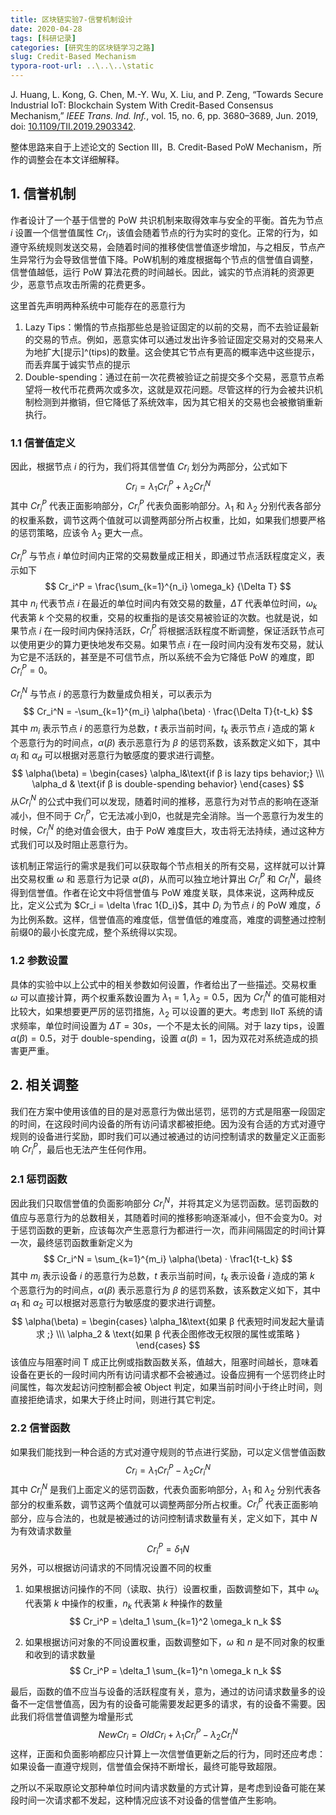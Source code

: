 ```yaml
---
title: 区块链实验7-信誉机制设计
date: 2020-04-28
tags: [科研记录]
categories: [研究生的区块链学习之路]
slug: Credit-Based Mechanism
typora-root-url: ..\..\..\static
---
```


J. Huang, L. Kong, G. Chen, M.-Y. Wu, X. Liu, and P. Zeng, “Towards Secure Industrial IoT: Blockchain System With Credit-Based Consensus Mechanism,” *IEEE Trans. Ind. Inf.*, vol. 15, no. 6, pp. 3680–3689, Jun. 2019, doi: [10.1109/TII.2019.2903342](https://doi.org/10.1109/TII.2019.2903342).

整体思路来自于上述论文的 Section III，B. Credit-Based PoW Mechanism，所作的调整会在本文详细解释。

## 1. 信誉机制

作者设计了一个基于信誉的 PoW 共识机制来取得效率与安全的平衡。首先为节点 $i$ 设置一个信誉值属性 $Cr_i$，该值会随着节点的行为实时的变化。正常的行为，如遵守系统规则发送交易，会随着时间的推移使信誉值逐步增加，与之相反，节点产生异常行为会导致信誉值下降。PoW机制的难度根据每个节点的信誉值自调整，信誉值越低，运行 PoW 算法花费的时间越长。因此，诚实的节点消耗的资源更少，恶意节点攻击所需的花费更多。

这里首先声明两种系统中可能存在的恶意行为

1. Lazy Tips：懒惰的节点指那些总是验证固定的以前的交易，而不去验证最新的交易的节点。例如，恶意实体可以通过发出许多验证固定交易对的交易来人为地扩大[提示]^(tips)的数量。这会使其它节点有更高的概率选中这些提示，而丢弃属于诚实节点的提示
2. Double-spending：通过在前一次花费被验证之前提交多个交易，恶意节点希望将一枚代币花费两次或多次，这就是双花问题。尽管这样的行为会被共识机制检测到并撤销，但它降低了系统效率，因为其它相关的交易也会被撤销重新执行。

### 1.1 信誉值定义

因此，根据节点 $i$ 的行为，我们将其信誉值 $Cr_i$ 划分为两部分，公式如下
$$
Cr_i = \lambda_1 Cr_i^P + \lambda_2 Cr_i^N
$$
其中 $Cr_i^P$ 代表正面影响部分，$Cr_i^P$ 代表负面影响部分。$\lambda_1$ 和 $\lambda_2$ 分别代表各部分的权重系数，调节这两个值就可以调整两部分所占权重，比如，如果我们想要严格的惩罚策略，应该令 $\lambda_2$ 更大一点。

$Cr_i^P$ 与节点 $i$ 单位时间内正常的交易数量成正相关，即通过节点活跃程度定义，表示如下
$$
Cr_i^P = \frac{\sum_{k=1}^{n_i} \omega_k} {\Delta T}
$$
其中 $n_i$ 代表节点 $i$ 在最近的单位时间内有效交易的数量，$\Delta T$ 代表单位时间，$\omega_k$ 代表第 $k$ 个交易的权重，交易的权重指的是该交易被验证的次数。也就是说，如果节点 $i$ 在一段时间内保持活跃，$Cr_i^P$ 将根据活跃程度不断调整，保证活跃节点可以使用更少的算力更快地发布交易。如果节点 $i$ 在一段时间内没有发布交易，就认为它是不活跃的，甚至是不可信节点，所以系统不会为它降低 PoW 的难度，即 $Cr_i^P = 0$。

$Cr_i^N$ 与节点 $i$ 的恶意行为数量成负相关，可以表示为
$$
Cr_i^N = -\sum_{k=1}^{m_i} \alpha(\beta) · \frac{\Delta T}{t-t_k}
$$
其中 $m_i$ 表示节点 $i$ 的恶意行为总数，$t$ 表示当前时间，$t_k$ 表示节点 $i$ 造成的第 $k$ 个恶意行为的时间点，$\alpha(\beta)$ 表示恶意行为 $\beta$ 的惩罚系数，该系数定义如下，其中 $\alpha_l$ 和 $\alpha_d$ 可以根据对恶意行为敏感度的要求进行调整。
$$
\alpha(\beta) = \begin{cases} \alpha_l&\text{if β is lazy tips behavior;}  \\\ \alpha_d & \text{if β is double-spending behavior} \end{cases}
$$
从$Cr_i^N$ 的公式中我们可以发现，随着时间的推移，恶意行为对节点的影响在逐渐减小，但不同于 $Cr_i^P$，它无法减小到0，也就是完全消除。当一个恶意行为发生的时候，$Cr_i^N$ 的绝对值会很大，由于 PoW 难度巨大，攻击将无法持续，通过这种方式我们可以及时阻止恶意行为。

该机制正常运行的需求是我们可以获取每个节点相关的所有交易，这样就可以计算出交易权重 $\omega$ 和 恶意行为记录 $\alpha(\beta)$，从而可以独立地计算出 $Cr_i^P$ 和 $Cr_i^N$，最终得到信誉值。作者在论文中将信誉值与 PoW 难度关联，具体来说，这两种成反比，定义公式为 $Cr_i = \delta \frac 1{D_i}$，其中 $D_i$ 为节点 $i$ 的 PoW 难度，$\delta$ 为比例系数。这样，信誉值高的难度低，信誉值低的难度高，难度的调整通过控制前缀0的最小长度完成，整个系统得以实现。

### 1.2 参数设置

具体的实验中以上公式中的相关参数如何设置，作者给出了一些描述。交易权重 $\omega$ 可以直接计算，两个权重系数设置为 $\lambda_1 = 1,\lambda_2 = 0.5$，因为 $Cr_i^N$ 的值可能相对比较大，如果想要更严厉的惩罚措施，$\lambda_2$ 可以设置的更大。考虑到 IIoT 系统的请求频率，单位时间设置为 $\Delta T = 30s$，一个不是太长的间隔。对于 lazy tips，设置 $\alpha(\beta) = 0.5$，对于 double-spending，设置 $\alpha(\beta) = 1$，因为双花对系统造成的损害更严重。

 ## 2. 相关调整

我们在方案中使用该值的目的是对恶意行为做出惩罚，惩罚的方式是阻塞一段固定的时间，在这段时间内设备的所有访问请求都被拒绝。因为没有合适的方式对遵守规则的设备进行奖励，即时我们可以通过被通过的访问控制请求的数量定义正面影响 $Cr_i^P$，最后也无法产生任何作用。

### 2.1 惩罚函数

因此我们只取信誉值的负面影响部分 $Cr_i^N$，并将其定义为惩罚函数。惩罚函数的值应与恶意行为的总数相关，其随着时间的推移影响逐渐减小，但不会变为0。对于惩罚函数的更新，应该每次产生恶意行为都进行一次，而非间隔固定的时间计算一次，最终惩罚函数重新定义为
$$
Cr_i^N = \sum_{k=1}^{m_i} \alpha(\beta) · \frac1{t-t_k}
$$
其中 $m_i$ 表示设备 $i$ 的恶意行为总数，$t$ 表示当前时间，$t_k$ 表示设备 $i$ 造成的第 $k$ 个恶意行为的时间点，$\alpha(\beta)$ 表示恶意行为 $\beta$ 的惩罚系数，该系数定义如下，其中 $\alpha_1$ 和 $\alpha_2$ 可以根据对恶意行为敏感度的要求进行调整。
$$
\alpha(\beta) = \begin{cases} \alpha_1&\text{如果 β 代表短时间发起大量请求 ;}  \\\ \alpha_2 & \text{如果 β 代表企图修改无权限的属性或策略 } \end{cases}
$$
该值应与阻塞时间 T 成正比例或指数函数关系，值越大，阻塞时间越长，意味着设备在更长的一段时间内所有访问请求都不会被通过。设备应拥有一个惩罚终止时间属性，每次发起访问控制都会被 Object 判定，如果当前时间小于终止时间，则直接拒绝请求，如果大于终止时间，则进行其它判定。

### 2.2 信誉函数

如果我们能找到一种合适的方式对遵守规则的节点进行奖励，可以定义信誉值函数
$$
Cr_i = \lambda_1 Cr_i^P - \lambda_2 Cr_i^N
$$
其中 $Cr_i^N$ 是我们上面定义的惩罚函数，代表负面影响部分，$\lambda_1$ 和 $\lambda_2$ 分别代表各部分的权重系数，调节这两个值就可以调整两部分所占权重。$Cr_i^P$ 代表正面影响部分，应与合法的，也就是被通过的访问控制请求数量有关，定义如下，其中 $N$ 为有效请求数量
$$
Cr_i^P = \delta_1 N
$$
另外，可以根据访问请求的不同情况设置不同的权重

1. 如果根据访问操作的不同（读取、执行）设置权重，函数调整如下，其中 $\omega_k$ 代表第 $k$ 中操作的权重，$n_k$ 代表第 $k$ 种操作的数量
   $$
   Cr_i^P = \delta_1 \sum_{k=1}^2 \omega_k n_k
   $$

2. 如果根据访问对象的不同设置权重，函数调整如下，$\omega$ 和 $n$ 是不同对象的权重和收到的请求数量
   $$
   Cr_i^P = \delta_1 \sum_{k=1}^n \omega_k n_k
   $$

最后，函数的值不应当与设备的活跃程度有关，意为，通过的访问请求数量多的设备不一定信誉值高，因为有的设备可能需要发起更多的请求，有的设备不需要。因此我们将信誉值调整为增量形式
$$
NewCr_i = OldCr_i + \lambda_1 Cr_i^P - \lambda_2 Cr_i^N
$$
这样，正面和负面影响都应只计算上一次信誉值更新之后的行为，同时还应考虑：如果设备一直遵守规则，信誉值会保持不断增长，最终可能导致超限。

之所以不采取原论文那种单位时间内请求数量的方式计算，是考虑到设备可能在某段时间一次请求都不发起，这种情况应该不对设备的信誉值产生影响。